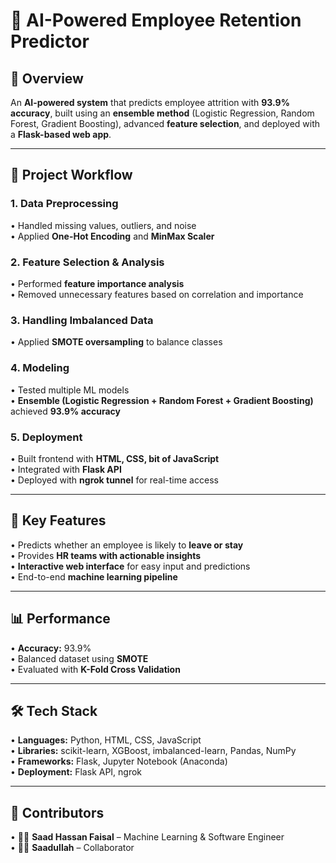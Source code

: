 # 🤖 AI-Powered Employee Retention Predictor

## 🚀 Overview
An **AI-powered system** that predicts employee attrition with **93.9% accuracy**, built using an **ensemble method** (Logistic Regression, Random Forest, Gradient Boosting), advanced **feature selection**, and deployed with a **Flask-based web app**.

---

## 📂 Project Workflow

### 1. Data Preprocessing
• Handled missing values, outliers, and noise  
• Applied **One-Hot Encoding** and **MinMax Scaler**

### 2. Feature Selection & Analysis
• Performed **feature importance analysis**  
• Removed unnecessary features based on correlation and importance  

### 3. Handling Imbalanced Data
• Applied **SMOTE oversampling** to balance classes  

### 4. Modeling
• Tested multiple ML models  
• **Ensemble (Logistic Regression + Random Forest + Gradient Boosting)** achieved **93.9% accuracy**

### 5. Deployment
• Built frontend with **HTML, CSS, bit of JavaScript**  
• Integrated with **Flask API**  
• Deployed with **ngrok tunnel** for real-time access  

---

## 🎯 Key Features
• Predicts whether an employee is likely to **leave or stay**  
• Provides **HR teams with actionable insights**  
• **Interactive web interface** for easy input and predictions  
• End-to-end **machine learning pipeline**  

---

## 📊 Performance
• **Accuracy:** 93.9%  
• Balanced dataset using **SMOTE**  
• Evaluated with **K-Fold Cross Validation**  

---

## 🛠️ Tech Stack
• **Languages:** Python, HTML, CSS, JavaScript  
• **Libraries:** scikit-learn, XGBoost, imbalanced-learn, Pandas, NumPy  
• **Frameworks:** Flask, Jupyter Notebook (Anaconda)  
• **Deployment:** Flask API, ngrok  

---

## 🤝 Contributors
• 👨‍💻 **Saad Hassan Faisal** – Machine Learning & Software Engineer  
• 👨‍💻 **Saadullah** – Collaborator  
